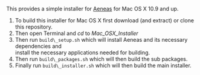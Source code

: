 This provides a simple installer for [Aeneas](https://github.com/readbeyond/aeneas) for Mac OS X 10.9 and up.  

1. To build this installer for Mac OS X first download (and extract) or clone this repository.  
2. Then open Terminal and _cd_ to _Mac\_OSX\_Installer_
3. Then run `build\_setup.sh` which will install Aeneas and its necessary dependencies and  
install the necessary applications needed for building.
4. Then run `build\_packages.sh` which will then build the sub packages.  
5. Finally run `build\_installer.sh` which will then build the main installer.  
